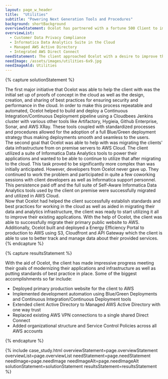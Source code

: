 ```yaml
---
layout: page_w_header
title:  "Utilities"
subtitle: "Powering Next Generation Tools and Procedures"
background: shortBackground
overviewStatement: Ocelot has partnered with a fortune 500 Client to improve customer-facing solutions, improve performance and cloud adoption, and drive advanced analytics capabilities.
overviewList:
  - Customer Data Privacy Compliance
  - Informatica Data Analytics Suite in the Cloud
  - Managed AWS Active Directory
  - Integrated AWS Direct Connect
needStatement: The client approached Ocelot with a desire to improve their processes and procedures to keep up with increasing demand and make the best use of modern tools and technologies. Ocelot had the experience and people to help the client get started on the right foot.
needImage: /assets/images/utilities-6x9.jpg
needImageAld: Utilities
---
```


{% capture solutionStatement %}
  <div class="padding-top-1">
    The first major initiative that Ocelot was able to help the client with was the initial set up of proofs of concept in the cloud as well as the design, creation, and sharing of best practices for ensuring security and performance in the cloud. In order to make this process repeatable and automated, Ocelot helped to build and deploy a Continuous Integration/Continuous Deployment pipeline using a Cloudbees Jenkins cluster with various other tools like Artifactory, Hygieia, Github Enterprise, Sonar, and AWS XRay. These tools coupled with standardized processes and procedures allowed for the adoption of a full Blue/Green deployment strategy thus making deployments smooth and seamless to the users.
  </div>
  <div class="padding-top-1">
    The second goal that Ocelot was able to help with was migrating the clients' data infrastructure from on premise servers to AWS Cloud. The client utilized a suite of Informatica Data Analytics tools to power their applications and wanted to be able to continue to utilize that after migrating to the cloud. This task proved to be significantly more complex than was initially anticipated. However, developers from Ocelot never gave up. They continued to work the problem and participated in quite a few coworking sessions with client developers as well as Informatica support personnel. This persistence paid off and the full suite of Self-Aware Informatica Data Analytics tools used by the client on premise were successfully migrated and utilized in AWS Cloud.
  </div>
  <div class="padding-top-1">
    Now that Ocelot had helped the client successfully establish standards and best practices for working in the cloud as well as aided in migrating their data and analytics infrastructure, the client was ready to start utilizing it all to improve their existing applications. With the help of Ocelot, the client was able to successfully migrate their primary public website to AWS. Additionally, Ocelot built and deployed a Energy Efficiency Portal to production to AWS using S3, Cloudfront and API Gateway which the client is able to use to better track and manage data about their provided services.
  </div>
{% endcapture %}

{% capture resultsStatement %}
  <div class="padding-top-1">
    With the aid of Ocelot, the client has made impressive progress meeting their goals of modernizing their applications and infrastructure as well as putting standards of best practice in place. Some of the biggest accomplishments so far include:
  </div>
  <div class="padding-top-1">
    <ul class="menu-list">
      <li>Deployed primary production website for the client to AWS</li>
      <li>Implemented development automation using Blue/Green Deployments and Continuous Integration/Continuous Deployment tools</li>
      <li>Extended client Active Directory to Managed AWS Active Directory with one way trust</li>
      <li>Replaced existing AWS VPN connections to a single shared Direct Connect</li>
      <li>Added organizational structure and Service Control Policies across all AWS accounts</li>
    </ul>
  </div>
{% endcapture %}

{% include case_study.html overviewStatement=page.overviewStatement overviewList=page.overviewList needStatement=page.needStatement needImage=page.needImage needImageAlt=page.needImageAlt solutionStatement=solutionStatement resultsStatement=resultsStatement %}
